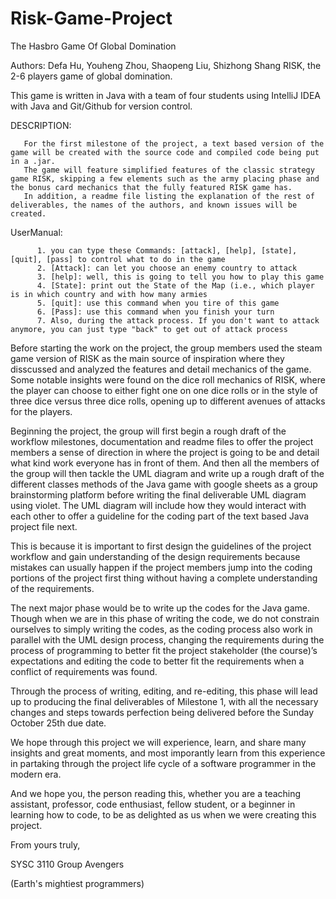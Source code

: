 # Risk-Game-Project
The Hasbro Game Of Global Domination

Authors: Defa Hu, Youheng Zhou, Shaopeng Liu, Shizhong Shang
RISK, the 2-6 players game of global domination.

This game is written in Java with a team of four students using IntelliJ IDEA with Java and Git/Github for version control.

DESCRIPTION:

       For the first milestone of the project, a text based version of the game will be created with the source code and compiled code being put in a .jar. 
       The game will feature simplified features of the classic strategy game RISK, skipping a few elements such as the army placing phase and the bonus card mechanics that the fully featured RISK game has. 
       In addition, a readme file listing the explanation of the rest of deliverables, the names of the authors, and known issues will be created.

UserManual:

          1. you can type these Commands: [attack], [help], [state], [quit], [pass] to control what to do in the game
          2. [Attack]: can let you choose an enemy country to attack
          3. [help]: well, this is going to tell you how to play this game
          4. [State]: print out the State of the Map (i.e., which player is in which country and with how many armies
          5. [quit]: use this command when you tire of this game
          6. [Pass]: use this command when you finish your turn
          7. Also, during the attack process. If you don't want to attack anymore, you can just type "back" to get out of attack process

Before starting the work on the project, the group members used the steam game version of RISK as the main source of inspiration where they disscussed and analyzed the features and detail mechanics of the game. Some notable insights were found on the dice roll mechanics of RISK, where the player can choose to either fight one on one dice rolls or in the style of three dice versus three dice rolls, opening up to different avenues of attacks for the players.

Beginning the project, the group will first begin a rough draft of the workflow milestones, documentation and readme files to offer the project members a sense of direction in where the project is going to be and detail what kind work everyone has in front of them. And then all the members of the group will then tackle the UML diagram and write up a rough draft of the different classes methods of the Java game with google sheets as a group brainstorming platform before writing the final deliverable UML diagram using violet. The UML diagram will include how they would interact with each other to offer a guideline for the coding part of the text based Java project file next.

This is because it is important to first design the guidelines of the project workflow and gain understanding of the design requirements because mistakes can usually happen if the project members jump into the coding portions of the project first thing without having a complete understanding of the requirements.

The next major phase would be to write up the codes for the Java game. Though when we are in this phase of writing the code, we do not constrain ourselves to simply writing the codes, as the coding process also work in parallel with the UML design process, changing the requirements during the process of programming to better fit the project stakeholder (the course)’s expectations and editing the code to better fit the requirements when a conflict of requirements was found.

Through the process of writing, editing, and re-editing, this phase will lead up to producing the final deliverables of Milestone 1, with all the necessary changes and steps towards perfection being delivered before the Sunday October 25th due date.

We hope through this project we will experience, learn, and share many insights and great moments, and most imporantly learn from this experience in partaking through the project life cycle of a software programmer in the modern era.

And we hope you, the person reading this, whether you are a teaching assistant, professor, code enthusiast, fellow student, or a beginner in learning how to code, to be as delighted as us when we were creating this project.

From yours truly,

SYSC 3110 Group Avengers

(Earth's mightiest programmers)
